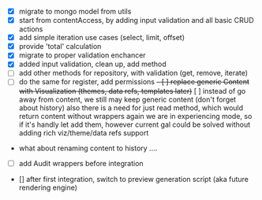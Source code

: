 - [x] migrate to mongo model from utils
- [x] start from contentAccess, by adding input validation and all basic CRUD actions
- [x] add simple iteration use cases (select, limit, offset)
- [x] provide 'total' calculation
- [x] migrate to proper validation enchancer
- [x] added input validation, clean up, add method
- [ ] add other methods for repository, with validation (get, remove, iterate)
- [ ] do the same for register, add permissions
~~- [ ] replace generic Content with Visualization (themes, data refs, templates later)~~
  [ ] instead of go away from content, we still may keep generic content (don't forget about history) also there is a need for just read method, which would return content  without wrappers
  again we are in experiencing mode, so if it's handly let add them, however current gal could be solved without 
  adding rich viz/theme/data refs support
  
- what about renaming content to history ....

- [ ] add Audit wrappers before integration

- [] after first integration, switch to preview generation script (aka future rendering engine) 